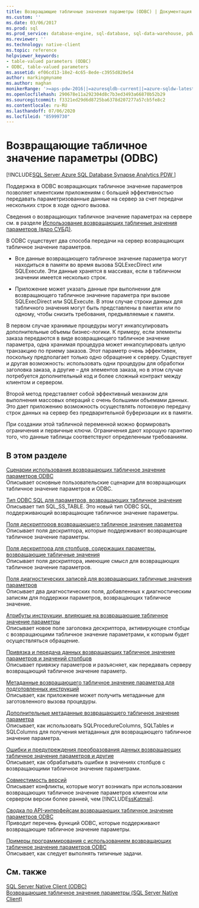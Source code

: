 ```yaml
---
title: Возвращающие табличные значения параметры (ODBC) | Документация Майкрософт
ms.custom: ''
ms.date: 03/06/2017
ms.prod: sql
ms.prod_service: database-engine, sql-database, sql-data-warehouse, pdw
ms.reviewer: ''
ms.technology: native-client
ms.topic: reference
helpviewer_keywords:
- table-valued parameters (ODBC)
- ODBC, table-valued parameters
ms.assetid: ef06cd13-18e2-4c65-8ede-c3955d820e54
author: markingmyname
ms.author: maghan
monikerRange: '>=aps-pdw-2016||=azuresqldb-current||=azure-sqldw-latest||>=sql-server-2016||=sqlallproducts-allversions||>=sql-server-linux-2017||=azuresqldb-mi-current'
ms.openlocfilehash: 290678e11a292304d8c7b3ed3493a66870b52b29
ms.sourcegitcommit: f3321ed29d6d8725ba6378d207277a57cb5fe8c2
ms.contentlocale: ru-RU
ms.lasthandoff: 07/06/2020
ms.locfileid: "85999730"
---
```

# <a name="table-valued-parameters-odbc"></a>Возвращающие табличное значение параметры (ODBC)
[!INCLUDE[SQL Server Azure SQL Database Synapse Analytics PDW ](../../includes/applies-to-version/sql-asdb-asdbmi-asa-pdw.md)]

  Поддержка в ODBC возвращающих табличное значение параметров позволяет клиентским приложениям с большей эффективностью передавать параметризованные данные на сервер за счет передачи нескольких строк в ходе одного вызова.  
  
 Сведения о возвращающих табличное значение параметрах на сервере см. в разделе [Использование возвращающих табличные значения параметров &#40;ядро СУБД&#41;](../../relational-databases/tables/use-table-valued-parameters-database-engine.md).  
  
 В ODBC существует два способа передачи на сервер возвращающих табличное значение параметров.  
  
-   Все данные возвращающего табличное значение параметра могут находиться в памяти во время вызова SQLExecDirect или SQLExecute. Эти данные хранятся в массивах, если в табличном значении имеется несколько строк.  
  
-   Приложение может указать данные при выполнении для возвращающего табличное значение параметра при вызове SQLExecDirect или SQLExecute. В этом случае строки данных для табличного значения могут быть представлены в пакетах или по одному, чтобы снизить требования, предъявляемые к памяти.  
  
 В первом случае хранимые процедуры могут инкапсулировать дополнительные объемы бизнес-логики. К примеру, если элементы заказа передаются в виде возвращающего табличное значение параметра, одна хранимая процедура может инкапсулировать целую транзакцию по приему заказов. Этот параметр очень эффективен, поскольку предполагает только одно обращение к серверу. Существует и другая возможность: использовать одни процедуры для обработки заголовка заказа, а другие – для элементов заказа, но в этом случае потребуется дополнительный код и более сложный контракт между клиентом и сервером.  
  
 Второй метод представляет собой эффективный механизм для выполнения массовых операций с очень большими объемами данных. Это дает приложению возможность осуществлять потоковую передачу строк данных на сервер без предварительной буферизации их в памяти.  
  
 При создании этой табличной переменной можно формировать ограничения и первичные ключи. Ограничения дают хорошую гарантию того, что данные таблицы соответствуют определенным требованиям.  
  
## <a name="in-this-section"></a>В этом разделе  
 [Сценарии использования возвращающих табличное значение параметров ODBC](../../relational-databases/native-client-odbc-table-valued-parameters/uses-of-odbc-table-valued-parameters.md)  
 Описывает основные пользовательские сценарии для возвращающих табличное значение параметров и ODBC.  
  
 [Тип ODBC SQL для параметров, возвращающих табличное значение](../../relational-databases/native-client-odbc-table-valued-parameters/odbc-sql-type-for-table-valued-parameters.md)  
 Описывает тип SQL_SS_TABLE. Это новый тип ODBC SQL, поддерживающий возвращающие табличное значение параметры.  
  
 [Поля дескрипторов возвращающего табличное значение параметра](../../relational-databases/native-client-odbc-table-valued-parameters/table-valued-parameter-descriptor-fields.md)  
 Описывает поля дескриптора, которые поддерживают возвращающие табличное значение параметры.  
  
 [Поля дескриптора для столбцов, содержащих параметры, возвращающие табличные значения](../../relational-databases/native-client-odbc-table-valued-parameters/descriptor-fields-for-table-valued-parameter-constituent-columns.md)  
 Описывает поля дескриптора, имеющие смысл для возвращающих табличное значение параметров.  
  
 [Поля диагностических записей для возвращающих табличные значения параметров](../../relational-databases/native-client-odbc-table-valued-parameters/table-valued-parameter-diagnostic-record-fields.md)  
 Описывает два диагностических поля, добавленных к диагностическим записям для поддержки параметров, возвращающих табличное значение.  
  
 [Атрибуты инструкции, влияющие на возвращающие табличное значение параметры](../../relational-databases/native-client-odbc-table-valued-parameters/statement-attributes-that-affect-table-valued-parameters.md)  
 Описывает новое поле заголовка дескриптора, активирующее столбцы с возвращающими табличное значение параметрами, к которым будет осуществляться обращение.  
  
 [Привязка и передача данных возвращающих табличное значение параметров и значений столбцов](../../relational-databases/native-client-odbc-table-valued-parameters/binding-and-data-transfer-of-table-valued-parameters-and-column-values.md)  
 Описывает привязку параметров и разъясняет, как передавать серверу возвращающий табличное значение параметр.  
  
 [Метаданные возвращающего табличное значение параметра для подготовленных инструкций](../../relational-databases/native-client-odbc-table-valued-parameters/table-valued-parameter-metadata-for-prepared-statements.md)  
 Описывает, как приложение может получить метаданные для заготовленного вызова процедуры.  
  
 [Дополнительные метаданные возвращающего табличное значение параметра](../../relational-databases/native-client-odbc-table-valued-parameters/additional-table-valued-parameter-metadata.md)  
 Описывает, как использовать SQLProcedureColumns, SQLTables и SQLColumns для получения метаданных для возвращающего табличное значение параметра.  
  
 [Ошибки и предупреждения преобразования данных возвращающих табличное значение параметров и другие](../../relational-databases/native-client-odbc-table-valued-parameters/table-valued-parameter-data-conversion-and-other-errors-and-warnings.md)  
 Описывает, как обрабатывать ошибки в значениях столбцов с возвращающими табличное значение параметрами.  
  
 [Совместимость версий](../../relational-databases/native-client-odbc-table-valued-parameters/cross-version-compatibility.md)  
 Описывает конфликты, которые могут возникать при использовании возвращающих табличное значение параметров клиентом или сервером версии более ранней, чем [!INCLUDE[ssKatmai](../../includes/sskatmai-md.md)].  
  
 [Сводка по API-интерфейсам возвращающих табличное значение параметров ODBC](../../relational-databases/native-client-odbc-table-valued-parameters/odbc-table-valued-parameter-api-summary.md)  
 Приводит перечень функций ODBC, которые поддерживают возвращающие табличное значение параметры.  
  
 [Примеры программирования с использованием возвращающих табличное значение параметров ODBC](https://msdn.microsoft.com/library/3f52b7a7-f2bd-4455-b79e-d015fb397726)  
 Описывает, как следует выполнять типичные задачи.  
  
## <a name="see-also"></a>См. также  
 [SQL Server Native Client &#40;ODBC&#41;](../../relational-databases/native-client/odbc/sql-server-native-client-odbc.md)   
 [Возвращающие табличное значение параметры &#40;SQL Server Native Client&#41;](../../relational-databases/native-client/features/table-valued-parameters-sql-server-native-client.md)  
  
  
